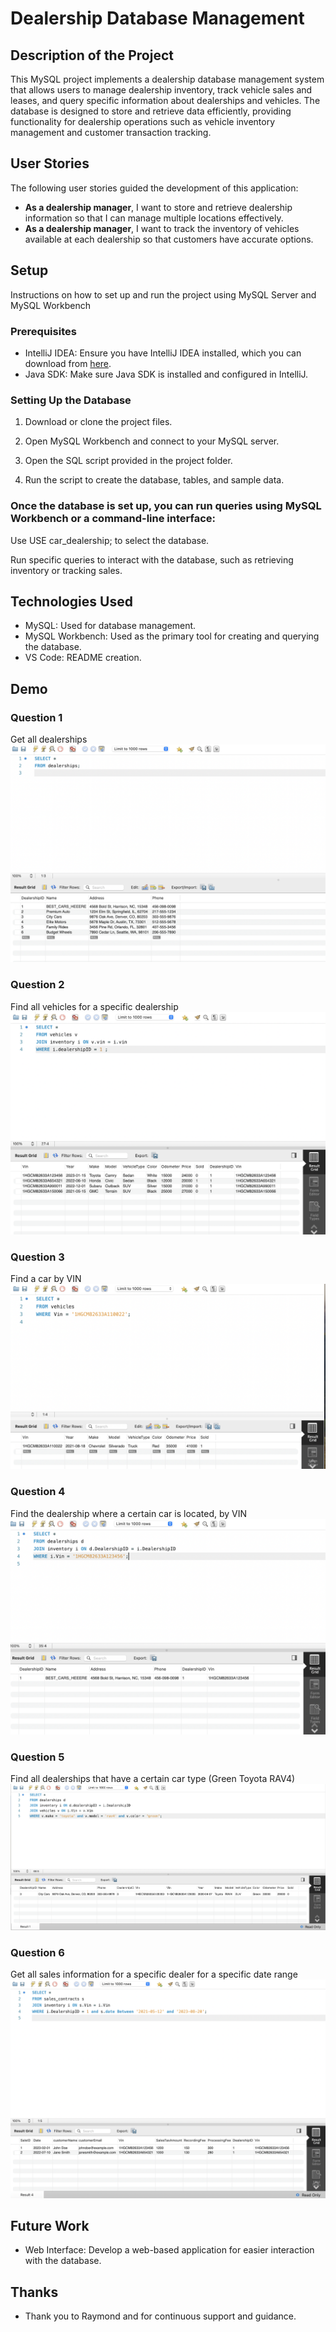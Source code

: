 # Dealership Database Management

## Description of the Project

This MySQL project implements a dealership database management system that allows users to manage dealership inventory, track vehicle sales and leases, and query specific information about dealerships and vehicles. The database is designed to store and retrieve data efficiently, providing functionality for dealership operations such as vehicle inventory management and customer transaction tracking.

## User Stories

The following user stories guided the development of this application:

- **As a dealership manager**, I want to store and retrieve dealership information so that I can manage multiple locations effectively.
- **As a dealership manager**, I want to track the inventory of vehicles available at each dealership so that customers have accurate options.

## Setup

Instructions on how to set up and run the project using MySQL Server and MySQL Workbench

### Prerequisites

- IntelliJ IDEA: Ensure you have IntelliJ IDEA installed, which you can download from [here](https://www.jetbrains.com/idea/download/).
- Java SDK: Make sure Java SDK is installed and configured in IntelliJ.

### Setting Up the Database

1. Download or clone the project files.

2. Open MySQL Workbench and connect to your MySQL server.

3. Open the SQL script provided in the project folder.

4. Run the script to create the database, tables, and sample data.

### Once the database is set up, you can run queries using MySQL Workbench or a command-line interface:

Use USE car_dealership; to select the database.

Run specific queries to interact with the database, such as retrieving inventory or tracking sales.

## Technologies Used

- MySQL: Used for database management.
- MySQL Workbench: Used as the primary tool for creating and querying the database.
- VS Code: README creation. 

## Demo
### Question 1 
Get all dealerships
![Query Example 1](imgs/question1.png)
### Question 2  
Find all vehicles for a specific dealership
![Query Example 2](imgs/question2.png)
### Question 3 
Find a car by VIN
![Query Example 3](imgs/question3.png)
### Question 4  
Find the dealership where a certain car is located, by VIN
![Query Example4](imgs/question4.png)
### Question 5 
 Find all dealerships that have a certain car type (Green Toyota RAV4)
![Query Example 5](imgs/question5.png)
### Question 6 
Get all sales information for a specific dealer for a specific date range
![Query Example 6](imgs/question6.png)


## Future Work

- Web Interface: Develop a web-based application for easier interaction with the database.


## Thanks

- Thank you to Raymond and for continuous support and guidance.